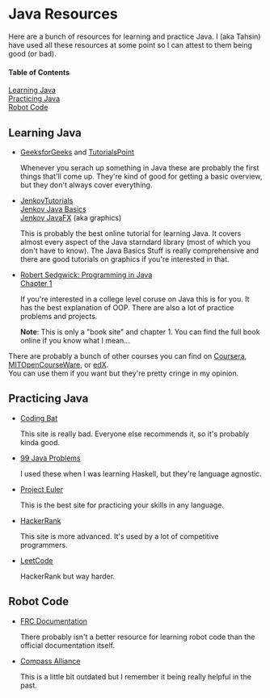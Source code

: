 # Java Resources 

<p> Here are a bunch of resources for learning and practice Java. I (aka Tahsin) have used all these resources at some point so I can attest to them being good (or bad). </p>

#### Table of Contents
[Learning Java](#learn)</br>
[Practicing Java](#practice)</br>
[Robot Code](#robot)</br>

<a name="learn"></a>
## Learning Java 
<ul>
    <li>
        <a href="https://www.geeksforgeeks.org/java/">GeeksforGeeks</a> and <a href="https://www.tutorialspoint.com/java/index.htm">TutorialsPoint</a>
        <p> Whenever you serach up something in Java these are probably the first things that'll come up. They're kind of good for getting a basic overview, but they don't always cover everything.</p>
    </li>
    <li>
        <a href="http://tutorials.jenkov.com/">JenkovTutorials</a></br>
        <a href="http://tutorials.jenkov.com/java/index.html">Jenkov Java Basics</a></br>
        <a href="http://tutorials.jenkov.com/javafx/index.html">Jenkov JavaFX</a> (aka graphics)</br>
        <p> This is probably the best online tutorial for learning Java. It covers almost every aspect of the Java starndard library (most of which you don't have to know). The Java Basics Stuff is really comprehensive and there are good tutorials on graphics if you're interested in that. </p>
    </li>
    <li>
        <a href="https://introcs.cs.princeton.edu/java/home/">Robert Sedgwick: Programming in Java</a></br>
        <a href="https://introcs.cs.princeton.edu/java/home/chapter1.pdf">Chapter 1</a></br>
        <p> If you're interested in a college level coruse on Java this is for you. It has the best explanation of OOP. There are also a lot of practice problems and projects. </p> 
        <p> <b>Note</b>: This is only a "book site" and chapter 1. You can find the full book online if you know what I mean... </p>
    </li>
</ul>
<p> 
There are probably a bunch of other courses you can find on <a href="https://www.coursera.org/">Coursera</a>, <a href="https://ocw.mit.edu/index.htm">MITOpenCourseWare</a>, or <a href="https://www.edx.org/">edX</a>.</br>
You can use them if you want but they're pretty cringe in my opinion. 
</p>

<a name="practice"></a>
## Practicing Java
<ul>
    <li> 
        <a href="https://codingbat.com/java">Coding Bat</a>
        <p> This site is really bad. Everyone else recommends it, so it's probably kinda good. </p>
    </li>
    <li>
        <a href="https://tech.tonyballantyne.com/java/99-java-problems/">99 Java Problems</a>
        <p> I used these when I was learning Haskell, but they're language agnostic. </p>
    </li>
    <li>
        <a href="https://projecteuler.net/">Project Euler</a>
        <p> This is the best site for practicing your skills in any language. </p>
    </li>
    <li>
        <a href="https://www.hackerrank.com/">HackerRank</a>
        <p> This site is more advanced. It's used by a lot of competitive programmers. </p>
    </li>
    <li>
        <a href="https://leetcode.com/">LeetCode</a>
        <p> HackerRank but way harder. </p>
    </li>
</ul>

<a name="robot"></a>
## Robot Code
<ul>
    <li> 
        <a href="https://frcdocs.wpi.edu/en/latest/docs/software/vscode-overview/index.html">FRC Documentation</a>
        <p> There probably isn't a better resource for learning robot code than the official documentation itself. </p>
    </li>
    <li>
        <a href="https://www.thecompassalliance.org/programming">Compass Alliance</a>
        <p> This is a little bit outdated but I remember it being really helpful in the past. </p>
    </li>
</ul>